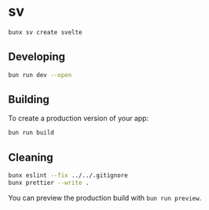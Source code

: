 # sv

```bash
bunx sv create svelte
```

## Developing

```bash
bun run dev --open
```

## Building

To create a production version of your app:

```bash
bun run build
```

## Cleaning

```bash
bunx eslint --fix ../../.gitignore
bunx prettier --write .
```

You can preview the production build with `bun run preview`.
